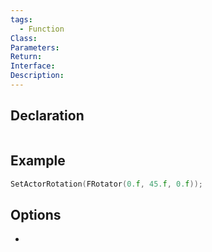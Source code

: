 ```yaml
---
tags:
  - Function
Class: 
Parameters: 
Return: 
Interface: 
Description:
---
```


## Declaration

```cpp
```

## Example

```cpp
SetActorRotation(FRotator(0.f, 45.f, 0.f));
```

## Options
- 